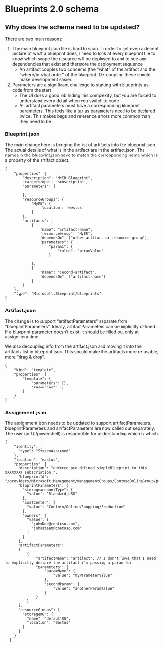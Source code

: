 # Blueprints 2.0 schema

## Why does the schema need to be updated?
There are two main reasons:
1. The main blueprint.json file is hard to scan. In order to get even a decent picture of what a blueprint does, I need to look at every blueprint file to know which scope the resource will be deployed to and to see any dependencies that exist and therefore the deployment sequence.
    * An artifact couples two concerns (the “what” of the artifact and the “where/in what order” of the blueprint. De-coupling these should make development easier.
1. Parameters are a significant challenge to starting with blueprints-as-code from the start
    * The UI does a good job hiding this complexity, but you are forced to understand every detail when you switch to code
    * All artifact parameters must have a corresponding blueprint parameters. This feels like a tax as parameters need to be declared twice. This makes bugs and reference errors more common than they need to be

### Blueprint.json
The main change here is bringing the list of artifacts into the blueprint json. The actual details of what is in the artifact are in the artifact.json. The names in the blueprint.json have to match the corresponding name which is a property of the artifact object.

```
{
    "properties": {
        "description": "MyER Blueprint",
        "targetScope": "subscription",
        "parameters": { 
           
        },
        "resourceGroups": {
            "MyER": {
                "location": "westus"
            }
        },
        "artifacts": [
            {
                "name": "artifact-name",
                "resourceGroup": "MyER",
                "dependsOn": ["other-artifact-or-resource-group"],
                "parameters": {
                    "param1": {
                        "value": "paramValue"
                    }
                }
            },
            {
                "name": "second-artifact",
                "dependsOn": ["artifact-name"]
            }
        ]
    },
    "type": "Microsoft.Blueprint/blueprints" 
}
```

### Artifact.json
The change is to support “artifactParameters” separate from “blueprintParameters”. Ideally, artifactParameters can be implicitly defined. If a blueprint parameter doesn’t exist, it should be filled out only at assignment time.

We also decoupling info from the artifact.json and moving it into the artifacts list in blueprint.json. This should make the artifacts more re-usable, more "drag & drop".

```
{
    "kind": "template",
    "properties": {
        "template": {
            "parameters": {},
            "resources": []
        }
    }
}
```

### Assignment.json
The assignment json needs to be updated to support artifactParameters. blueprintParameters and artifactParameters are now called out separately. The user (or UI/powershell) is responsible for understanding which is which.

```
{
    "identity": {
      "type": "SystemAssigned"
    },
    "location": "eastus",
    "properties": {
      "description": "enforce pre-defined simpleBlueprint to this XXXXXXXX subscription.",
      "blueprintId": "/providers/Microsoft.Management/managementGroups/ContosoOnlineGroup/providers/Microsoft.Blueprint/blueprints/simpleBlueprint",
      "bluprintParameters": {
        "storageAccountType": {
          "value": "Standard_LRS"
        },
        "costCenter": {
          "value": "Contoso/Online/Shopping/Production"
        },
        "owners": {
          "value": [
            "johnDoe@contoso.com",
            "johnsteam@contoso.com"
          ]
        }
      },
      "artifactParameters":
      [
          {
              "artifactName": "artifact", // I don't love that I need to explicitly declare the artifact i'm passing a param for
              "parameters": {
                  "paramName": {
                      "value": "myParameterValue"
                  },
                  "secondParam": {
                      "value": "anotherParamValue"
                  }
              }
          }
      ],
      "resourceGroups": {
        "storageRG": {
          "name": "defaultRG",
          "location": "eastus"
        }
      }
    }
  }
```
